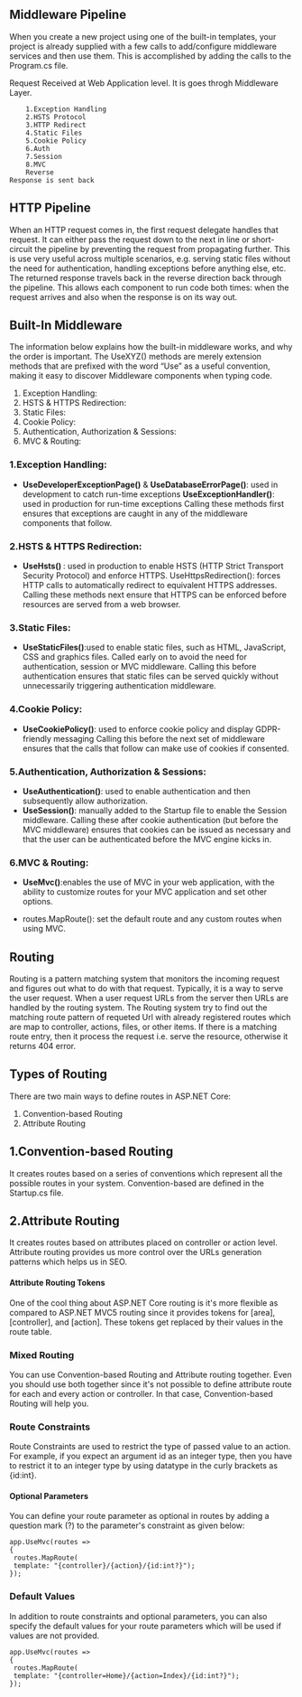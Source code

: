 
## Middleware Pipeline

When you create a new project using one of the built-in templates, your project is already supplied with a few calls to add/configure middleware services and then use them. This is accomplished by adding the calls to the Program.cs file.

Request Received at Web Application level. 
It is  goes throgh Middleware Layer.

```
	1.Exception Handling
	2.HSTS Protocol
	3.HTTP Redirect
	4.Static Files
	5.Cookie Policy
	6.Auth
	7.Session
	8.MVC
	Reverse
Response is sent back 

```

## HTTP Pipeline

When an HTTP request comes in, the first request delegate handles that request. It can either pass the request down to the next in line or short-circuit the pipeline by preventing the request from propagating further. This is use very useful across multiple scenarios, e.g. serving static files without the need for authentication, handling exceptions before anything else, etc.
The returned response travels back in the reverse direction back through the pipeline. This allows each component to run code both times: when the request arrives and also when the response is on its way out.


## Built-In Middleware

The information below explains how the built-in middleware works, and why the order is important. 
The UseXYZ() methods are merely extension methods that are prefixed with the word “Use” as a useful convention, 
making it easy to discover Middleware components when typing code. 
 
1. Exception Handling:
2. HSTS & HTTPS Redirection:
3. Static Files:
4. Cookie Policy:
5. Authentication, Authorization & Sessions:
6. MVC & Routing:

### 1.Exception Handling:

- <b>UseDeveloperExceptionPage()</b> & <b>UseDatabaseErrorPage()</b>: used in development to catch run-time exceptions
<b>UseExceptionHandler()</b>: used in production for run-time exceptions
Calling these methods first ensures that exceptions are caught in any of the middleware components that follow. 

### 2.HSTS & HTTPS Redirection:

- <b>UseHsts() </b>: used in production to enable HSTS (HTTP Strict Transport Security Protocol) and enforce HTTPS.
UseHttpsRedirection(): forces HTTP calls to automatically redirect to equivalent HTTPS addresses.
Calling these methods next ensure that HTTPS can be enforced before resources are served from a web browser.

### 3.Static Files:
- <b>UseStaticFiles()</b>:used to enable static files, such as HTML, JavaScript, CSS and graphics files. 
			  	Called early on to avoid the need for authentication, session or MVC middleware.
Calling this before authentication ensures that static files can be served quickly without unnecessarily triggering authentication middleware. 

### 4.Cookie Policy:

- <b>UseCookiePolicy()</b>: used to enforce cookie policy and display GDPR-friendly messaging
Calling this before the next set of middleware ensures that the calls that follow can make use of cookies if consented. 


### 5.Authentication, Authorization & Sessions:

- <b>UseAuthentication()</b>: used to enable authentication and then subsequently allow authorization.
- <b>UseSession()</b>: manually added to the Startup file to enable the Session middleware.
Calling these after cookie authentication (but before the MVC middleware) ensures that cookies can be issued as necessary and 
that the user can be authenticated before the MVC engine kicks in. 

### 6.MVC & Routing:
- <b>UseMvc()</b>:enables the use of MVC in your web application, with the ability to customize routes for your MVC application 
		and set other options.

- </b>routes.MapRoute()</b>: 
	set the default route and any custom routes when using MVC.

## Routing

Routing is a pattern matching system that monitors the incoming request and figures out what to do with that request.
Typically, it is a way to serve the user request.
When a user request URLs from the server then URLs are handled by the routing system. 
The Routing system try to find out the matching route pattern of requeted Url with already registered routes which are map to controller, actions, files, or other items.
If there is a matching route entry, then it process the request i.e. serve the resource, otherwise it returns 404 error.

## Types of Routing

There are two main ways to define routes in ASP.NET Core:
1. Convention-based Routing
2. Attribute Routing

## 1.Convention-based Routing
It creates routes based on a series of conventions which represent all the possible routes in your system.
Convention-based are defined in the Startup.cs file.

## 2.Attribute Routing
It creates routes based on attributes placed on controller or action level. 
Attribute routing provides us more control over the URLs generation patterns which helps us in SEO.

#### Attribute Routing Tokens
One of the cool thing about ASP.NET Core routing is it's more flexible as compared to ASP.NET MVC5 routing 
since it provides tokens for [area], [controller], and [action]. These tokens get replaced by their values in the route table.

### Mixed Routing
You can use Convention-based Routing and Attribute routing together. Even you should use both together
since it's not possible to define attribute route for each and every action or controller. 
In that case, Convention-based Routing will help you.

### Route Constraints
Route Constraints are used to restrict the type of passed value to an action.
For example, if you expect an argument id as an integer type, 
then you have to restrict it to an integer type by using datatype in the curly brackets as {id:int}.

#### Optional Parameters
You can define your route parameter as optional in routes by adding a question mark (?) to the parameter's constraint as given below:

```
app.UseMvc(routes =>
{
 routes.MapRoute(
 template: "{controller}/{action}/{id:int?}");
});
```

### Default Values
In addition to route constraints and optional parameters, 
you can also specify the default values for your route parameters 
which will be used if values are not provided.

```
app.UseMvc(routes =>
{
 routes.MapRoute(
 template: "{controller=Home}/{action=Index}/{id:int?}");
});
```
